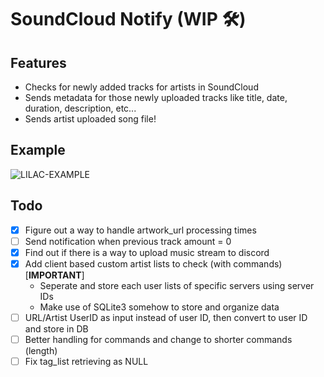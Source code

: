 # SoundCloud Notify (WIP 🛠️)

## Features

- Checks for newly added tracks for artists in SoundCloud
- Sends metadata for those newly uploaded tracks like title, date, duration, description, etc...
- Sends artist uploaded song file!

## Example

![LILAC-EXAMPLE](https://github.com/adithayyil/sc-notify/assets/90326965/b125a70f-6b79-4d85-a2c4-f8da290b5830)

## Todo

- [x] Figure out a way to handle artwork_url processing times
- [ ] Send notification when previous track amount = 0
- [x] Find out if there is a way to upload music stream to discord
- [x] Add client based custom artist lists to check (with commands) [**IMPORTANT**]
  - Seperate and store each user lists of specific servers using server IDs
  - Make use of SQLite3 somehow to store and organize data
- [ ] URL/Artist UserID as input instead of user ID, then convert to user ID and store in DB
- [ ] Better handling for commands and change to shorter commands (length)
- [ ] Fix tag_list retrieving as NULL
